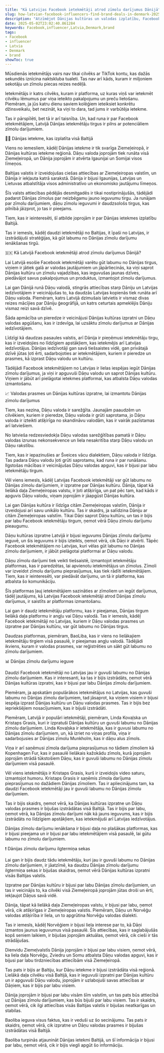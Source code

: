 ```yaml
---
title: "Kā Latvijas Facebook ietekmētāji atrod zīmolu darījumus Dānijā"
slug: how-latvian-facebook-influencers-find-brand-deals-in-denmark-2025-05-02
description: "Atzīmējot Dānijas kultūras un valodas izplatību, Facebook ietekmētāji no Latvijas atrod Dānijā esošus zīmolu darījumus un uzsāk attiecības ar Dānijas zīmoliem."
date: 2025-05-02T23:02:40.861284
keywords: Facebook,influencer,Latvia,Denmark,brand
tags:
- Facebook
- influencer
- Latvia
- Denmark
- brand
showToc: true
---
```


Mūsdienās ietekmētājs vairs nav tikai cilvēks ar TikTok kontu, kas dažās sekundēs iznīcina naktskluba tualeti. Tas nav arī kāds, kuram ir miljoniem sekotāju un zīmolu piecas reizes nedēļā.

Ietekmētājs ir katrs cilvēks, kuram ir platforma, uz kuras viņš var ietekmēt cilvēku lēmumus par viņa ieteikto pakalpojumu un preču lietošanu. Piemēram, ja jūs katru dienu saviem kolēģiem ieteiksiet konkrētu džinsveikalu, bet nezināt, ka viņi to dara, tad jums ir varbūtēja ietekme.

Tas ir pārspīlēti, bet tā ir arī taisnība. Un, kad runa ir par Facebook ietekmētājiem, Latvijā Dānijas ietekmētāju tirgus ir pilns ar potenciāliem zīmolu darījumiem.

🏴‍☠️ Dānijas ietekme, kas izplatīta visā Baltijā

Viens no iemesliem, kādēļ Dānijas ietekme ir tik svarīga Ziemeļeiropā, ir Dānijas kultūras ietekme reģionā. Dāņu valoda joprojām tiek runāta visā Ziemeļeiropā, un Dānija joprojām ir atvērta Igaunijai un Somijai visos līmeņos.

Baltijas valstis ir izveidojušas ciešas attiecības ar Ziemeļeiropas valstīm, un Dānija ir iekļauta katrā sarakstā. Dānija ir bijusi Igaunijas, Latvijas un Lietuvas atbalstītāja visos administratīvo un ekonomisko jautājumu līmeņos.

Šīs valsts attiecības pēdējās desmitgadēs ir tikai nostiprinājušās, tādējādi padarot Dānijas zīmolus par neizbēgamu jauno ieguvumu tirgu. Ja runājam par zīmolu darījumiem, dāņu zīmolu ieguvumi ir daudzsološs tirgus, kas pilnībā jāizprot, jo tas ir pieejams.

Tiem, kas ir ieinteresēti, šī atbilde joprojām ir par Dānijas ietekmes izplatību Baltijā.

Tas ir iemesls, kādēļ daudzi ietekmētāji no Baltijas, it īpaši no Latvijas, ir izstrādājuši stratēģijas, kā gūt labumu no Dānijas zīmolu darījumu ienākšanas tirgū.

🇩🇰 Kā Latvijā Facebook ietekmētāji atrod zīmolu darījumus Dānijā?

Lai Latvijā esošie Facebook ietekmētāji varētu gūt labumu no Dānijas tirgus, viņiem ir jātiek galā ar valodas jautājumiem un jāpārliecinās, ka viņi saprot Dānijas kultūru un zīmolu vajadzības, kas ieguvušas jaunas dzīves, piedāvājot savus pakalpojumus un produktus, izmantojot zīmolu darījumus.

Lai gan Dānijā runā Dāņu valodā, stingrās attiecības starp Dāniju un Latvijas iedzīvotājiem ir veicinājušas to, ka daudzās Latvijas kopienās tiek runāta arī Dāņu valoda. Piemēram, katrs Latvijā dzimušais latvietis ir vismaz divas reizes mācījies par Dāniju ģeogrāfijā, un katrs ceturtais apmeklējis Dāniju vismaz reizi savā dzīvē.

Šāda apmācība un pieredze ir veicinājusi Dānijas kultūras izpratni un Dāņu valodas apgūšanu, kas ir izdevīga, lai uzsāktu zīmolu darījumus ar Dānijas iedzīvotājiem.

Līdzīgi kā daudzas pasaules valstis, arī Dānija ir pieņēmusi ietekmētāju tirgu, kas ir izveidojies no līdzīgiem apstākļiem, kas ietekmējis arī Latvijas iedzīvotājus. Dānijas iedzīvotāji gan savā tiešsaistes vidē, gan privātajā dzīvē jūtas ļoti ērti, sadarbojoties ar ietekmētājiem, kuriem ir pieredze un prasmes, kā izprast Dāņu valodu un kultūru.

Tādējādi Facebook ietekmētājiem no Latvijas ir lielas iespējas iegūt Dānijas zīmolu darījumus, ja viņi ir apguvuši Dāņu valodu un saprot Dānijas kultūru. Viņiem ir jābūt arī pielāgotai ietekmes platformai, kas atbalsta Dāņu valodas izmantošanu.

📈 Valodas prasmes un Dānijas kultūras izpratne, lai izmantotu Dānijas zīmolu darījumus

Tiem, kas nezina, Dāņu valoda ir sarežģīta. Jaunajām paaudzēm un cilvēkiem, kuriem ir pieredze, Dāņu valoda ir grūti saprotama, jo Dāņu valoda ir izteikti atšķirīga no skandināvu valodām, kas ir vairāk pazīstamas arī latviešiem.

No latvieša redzesviedokļa Dāņu valodas sarežģītības pamatā ir Dāņu valodas izrunas nekonsekvence un liela nesakritība starp Dāņu valodu un Dāņu rakstību.

Tiem, kas ir iepazinušies ar Šveices vācu dialektiem, Dāņu valoda ir līdzīga. Tas padara Dāņu valodu ļoti grūti saprotamu, kad runa ir par runāšanu. Ilgstošas mācības ir veicinājušas Dāņu valodas apguvi, kas ir bijusi par labu ietekmētāju tirgum.

Vēl viens iemesls, kādēļ Latvijas Facebook ietekmētāji var gūt labumu no Dānijas zīmolu darījumiem, ir izpratne par Dānijas kultūru. Dānija, tāpat kā lielākā daļa Ziemeļeiropas valstu, ir ļoti atšķirīga, un pat pēc tam, kad kāds ir apguvis Dāņu valodu, viņam joprojām ir jāapgūst Dānijas kultūra.

Lai gan Dānijas kultūra ir līdzīga citām Ziemeļeiropas valstīm, Dānija ir izveidojusi arī savu unikālo kultūru. Tas ir skaidrs, ja salīdzina Dāniju ar citām Ziemeļeiropas valstīm. Tikai Dāņi saprot Dāņu kultūru, un tas ir bijis par labu Facebook ietekmētāju tirgum, ņemot vērā Dāņu zīmolu darījumu pieaugumu.

Dāņu kultūras izpratne Latvijā ir bijusi ieguvums Dānijas zīmolu darījumu ieguvē, un šis ieguvums ir bijis izteikts, ņemot vērā, cik Dāņi ir atvērti. Tāpēc Facebook ietekmētājiem no Latvijas, kuri vēlas gūt labumu no Dānijas zīmolu darījumiem, ir jābūt pielāgotai platformai ar Dāņu valodu.

Dāņu zīmolu darījumi tiek veikti tiešsaistē, izmantojot ietekmētāju platformas, kas ir paredzētas, lai apvienotu ietekmētājus un zīmolus. Zīmoli var izveidot zīmolu darījumu pieprasījumus, kas tiek rādīti ietekmētājiem. Tiem, kas ir ieinteresēti, var piedāvāt darījumu, un tā ir platforma, kas atbalsta šo komunikāciju.

Šīs platformas ļauj ietekmētājiem sazināties ar zīmoliem un iegūt darījumus, tādēļ jautājums, kā Latvijas Facebook ietekmētāji atrod Dānijas zīmolu darījumus, ir saistīts ar platformas izmantošanu.

Lai gan ir daudz ietekmētāju platformu, kas ir pieejamas, Dānijas tirgum lielākā daļa platformu ir angļu vai Dāņu valodā. Tas ir iemesls, kādēļ Facebook ietekmētāji no Latvijas, kuriem ir Dāņu valodas prasmes un izpratne par Dānijas kultūru, var gūt labumu no Dānijas tirgus.

Daudzas platformas, piemēram, BaoLiba, kas ir viens no lielākajiem ietekmētāju tirgiem visā pasaulē, ir pieejamas angļu valodā. Tādējādi ikviens, kuram ir valodas prasmes, var reģistrēties un sākt gūt labumu no zīmolu darījumiem.

📊 Dānijas zīmolu darījumu ieguve

Daudzi Facebook ietekmētāji no Latvijas jau ir guvuši labumu no Dānijas zīmolu darījumiem. Kas ir interesanti, ka tas ir bijis izstrādāts, ņemot vērā Dānijas kultūras izpratni, kas ir bijusi par labu Dānijas zīmolu darījumiem.

Piemēram, ja apskatām populārākos ietekmētājus no Latvijas, kas guvuši labumu no Dānijas zīmolu darījumiem, tad jāsaprot, ka viņiem visiem ir bijusi iespēja izprast Dānijas kultūru un Dāņu valodas prasmes. Tas ir bijis bez iepriekšējiem nosacījumiem, kas ir bijuši izstrādāti.

Piemēram, Latvijā ir populāri ietekmētāji, piemēram, Linda Kovaļska un Kristaps Grasis, kuri ir izpratuši Dānijas kultūru un guvuši labumu no Dānijas zīmolu darījumiem. Linda Kovaļska ir ietekmētāja, kas ir guvusi labumu no Dānijas zīmolu darījumiem, un, kā izriet no viņas profila, viņa ir sadarbojusies ar Dānijas zīmolu Munkholm, kas ir dāņu alus zīmols.

Viņa ir arī saņēmusi zīmola darījuma pieprasījumus no tādiem zīmoliem kā Kopenhagen Fur, kas ir pasaulē lielākais kažokādu zīmols, kurā joprojām joprojām strādā tūkstošiem Dāņu, kas ir guvuši labumu no Dānijas zīmolu darījumiem visā pasaulē.

Vēl viens ietekmētājs ir Kristaps Grasis, kurš ir izveidojis video saturu, izmantojot humoru. Kristaps Grasis ir saņēmis zīmola darījuma pieprasījumus no dažādiem Dānijas zīmoliem. Tas ir apliecinājums tam, ka daudzi Facebook ietekmētāji jau ir guvuši labumu no Dānijas zīmolu darījumiem.

Tas ir bijis skaidrs, ņemot vērā, ka Dānijas kultūras izpratne un Dāņu valodas prasmes ir bijušas izstrādātas visā Baltijā. Tas ir bijis par labu, ņemot vērā, ka Dānijas zīmolu darījumi nāk kā jauns ieguvums, kas ir bijis izstrādāts no līdzīgiem apstākļiem, kas ietekmējuši arī Latvijas iedzīvotājus.

Dānijas zīmolu darījumu ienākšana ir bijusi daļa no plašākas platformas, kas ir bijusi pieejama un ir bijusi par labu ietekmētājiem visā pasaulē, lai gūtu labumu no zīmolu darījumiem.

❗ Dānijas zīmolu darījumu ilgtermiņa sekas

Lai gan ir bijis daudz tādu ietekmētāju, kuri jau ir guvuši labumu no Dānijas zīmolu darījumiem, ir jāatzīmē, ka daudzu Dānijas zīmolu darījumu ilgtermiņa sekas ir bijušas skaidras, ņemot vērā Dānijas kultūras izpratni visās Baltijas valstīs.

Izpratne par Dānijas kultūru ir bijusi par labu Dānijas zīmolu darījumiem, un tas ir veicinājis to, ka cilvēki visā Ziemeļeiropā joprojām jūtas droši un ērti, iekļaujot Dāņus savā vidē.

Dānija, tāpat kā lielākā daļa Ziemeļeiropas valstu, ir bijusi par labu, ņemot vērā, cik atšķirīgas ir Ziemeļeiropas valstis. Piemēram, Dāņu un Norvēģu valodas atšķirība ir liela, un to apgrūtina Norvēģu valodas dialekti.

Tas ir iemesls, kādēļ Norvēģiem ir bijusi liela interese par to, kā Dāņi izmantos jaunus ieguvumus visā pasaulē. Šīs attiecības, kas ir saglabājušās kopš seniem laikiem, ir bijušas joprojām aktuālas, ņemot vērā, cik cieši ir tās strādājušas.

Dienvidu Ziemeļvalstīs Dānija joprojām ir bijusi par labu visiem, ņemot vērā, ka liela daļa Norvēģu, Zviedru un Somu atbalsta Dāņu valodas apguvi, kas ir bijusi par labu tirdzniecības attiecībām visā Ziemeļeiropā.

Tas pats ir bijis ar Baltiju, kur Dāņu ietekme ir bijusi izstrādāta visā reģionā. Lielākā daļa cilvēku visā Baltijā, kas ir ieguvuši izpratni par Dānijas kultūru un ir apguvuši Dāņu valodu, joprojām ir uzlabojuši savas attiecības ar Dāņiem, kas ir bijis par labu visiem.

Dānija joprojām ir bijusi par labu visām šīm valstīm, un tas pats būs attiecībā uz Dānijas zīmolu darījumiem, kas būs bijuši par labu visiem. Tas ir skaidrs, ņemot vērā, cik ilgi attiecības visās Baltijas valstīs ir bijušas neatkarīgas un stabilas.

Baoliba ieguva visus faktus, kas ir veduši uz šo secinājumu. Tas pats ir skaidrs, ņemot vērā, cik izpratne un Dāņu valodas prasmes ir bijušas izstrādātas visā Baltijā.

Baoliba turpinās atjaunināt Dānijas ietekmi Baltijā, un šī informācija ir bijusi par labu, ņemot vērā, cik ir bijis viegli apgūt šo informāciju.